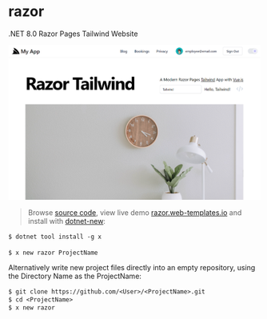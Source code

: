 # razor

.NET 8.0 Razor Pages Tailwind Website

[![](https://raw.githubusercontent.com/ServiceStack/Assets/master/csharp-templates/razor.png)](http://razor.web-templates.io)

> Browse [source code](https://github.com/NetCoreTemplates/razor), view live demo [razor.web-templates.io](http://razor.web-templates.io) and install with [dotnet-new](https://docs.servicestack.net/dotnet-new):

    $ dotnet tool install -g x

    $ x new razor ProjectName

Alternatively write new project files directly into an empty repository, using the Directory Name as the ProjectName:

    $ git clone https://github.com/<User>/<ProjectName>.git
    $ cd <ProjectName>
    $ x new razor


